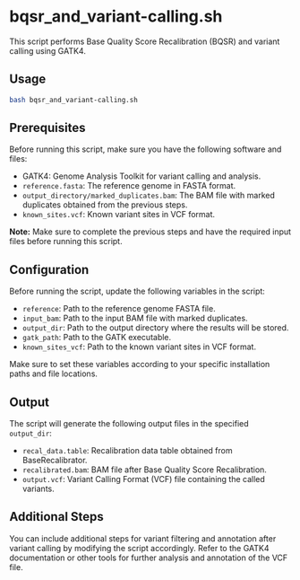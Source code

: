 # bqsr_and_variant-calling.sh

This script performs Base Quality Score Recalibration (BQSR) and variant calling using GATK4.

## Usage

```bash
bash bqsr_and_variant-calling.sh
```

## Prerequisites

Before running this script, make sure you have the following software and files:

- GATK4: Genome Analysis Toolkit for variant calling and analysis.
- `reference.fasta`: The reference genome in FASTA format.
- `output_directory/marked_duplicates.bam`: The BAM file with marked duplicates obtained from the previous steps.
- `known_sites.vcf`: Known variant sites in VCF format.

**Note:** Make sure to complete the previous steps and have the required input files before running this script.

## Configuration

Before running the script, update the following variables in the script:

- `reference`: Path to the reference genome FASTA file.
- `input_bam`: Path to the input BAM file with marked duplicates.
- `output_dir`: Path to the output directory where the results will be stored.
- `gatk_path`: Path to the GATK executable.
- `known_sites_vcf`: Path to the known variant sites in VCF format.

Make sure to set these variables according to your specific installation paths and file locations.

## Output

The script will generate the following output files in the specified `output_dir`:

- `recal_data.table`: Recalibration data table obtained from BaseRecalibrator.
- `recalibrated.bam`: BAM file after Base Quality Score Recalibration.
- `output.vcf`: Variant Calling Format (VCF) file containing the called variants.

## Additional Steps

You can include additional steps for variant filtering and annotation after variant calling by modifying the script accordingly. Refer to the GATK4 documentation or other tools for further analysis and annotation of the VCF file.
